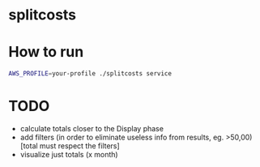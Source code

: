 # splitcosts

# How to run

```bash
AWS_PROFILE=your-profile ./splitcosts service
```

# TODO
- calculate totals closer to the Display phase
- add filters (in order to eliminate useless info from results, eg. >50,00) [total must respect the filters]
- visualize just totals (x month)
